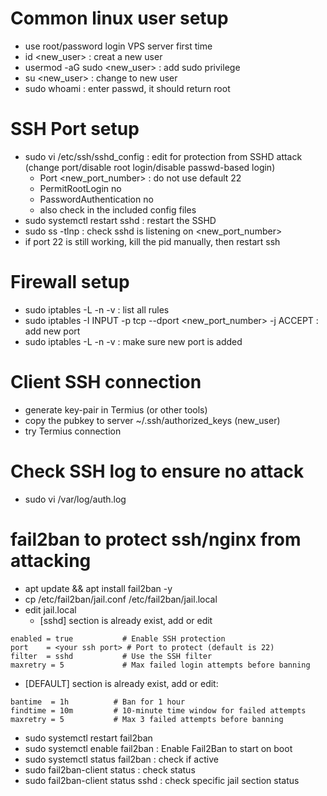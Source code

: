 # Common linux user setup
- use root/password login VPS server first time
- id <new_user> : creat a new user
- usermod -aG sudo <new_user> : add sudo privilege
- su <new_user> : change to new user
- sudo whoami : enter passwd, it should return root

# SSH Port setup
  - sudo vi /etc/ssh/sshd_config : edit for protection from SSHD attack (change port/disable root login/disable passwd-based login)
    - Port <new_port_number>  : do not use default 22
    - PermitRootLogin no
    - PasswordAuthentication no
    - also check in the included config files
  - sudo systemctl restart sshd :  restart the SSHD
  - sudo ss -tlnp : check sshd is listening on <new_port_number>
  - if port 22 is still working, kill the pid manually, then restart ssh

# Firewall setup
  - sudo iptables -L -n -v  : list all rules
  - sudo iptables -I INPUT -p tcp --dport <new_port_number> -j ACCEPT : add new port 
  - sudo iptables -L -n -v  : make sure new port is added

# Client SSH connection
- generate key-pair in Termius (or other tools)
- copy the pubkey to server ~/.ssh/authorized_keys (new_user)
- try Termius connection

# Check SSH log to ensure no attack
- sudo vi /var/log/auth.log

# fail2ban to protect ssh/nginx from attacking

- apt update && apt install fail2ban -y
- cp /etc/fail2ban/jail.conf /etc/fail2ban/jail.local
- edit jail.local
   - [sshd] section is already exist, add or edit
```
enabled = true           # Enable SSH protection
port    = <your ssh port> # Port to protect (default is 22)
filter  = sshd           # Use the SSH filter
maxretry = 5             # Max failed login attempts before banning
```

- [DEFAULT] section is already exist, add or edit:
```
bantime  = 1h          # Ban for 1 hour
findtime = 10m         # 10-minute time window for failed attempts
maxretry = 5           # Max 3 failed attempts before banning
```

- sudo systemctl restart fail2ban
- sudo systemctl enable fail2ban : Enable Fail2Ban to start on boot
- sudo systemctl status fail2ban : check if active
- sudo fail2ban-client status : check status
- sudo fail2ban-client status sshd : check specific jail section status

  
